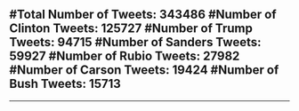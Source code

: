 #Total Number of Tweets: 343486 
#Number of Clinton Tweets: 125727
#Number of Trump Tweets: 94715
#Number of Sanders Tweets: 59927
#Number of Rubio Tweets: 27982
#Number of Carson Tweets: 19424
#Number of Bush Tweets: 15713
---
---
